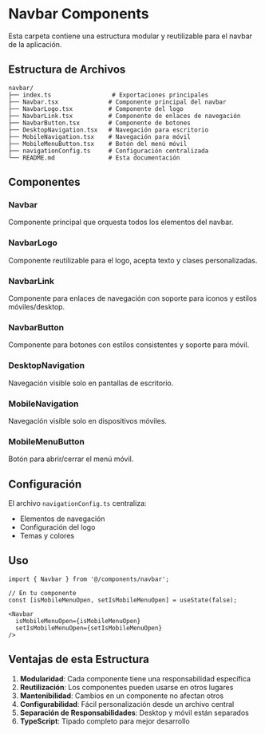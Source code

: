 # Navbar Components

Esta carpeta contiene una estructura modular y reutilizable para el navbar de la aplicación.

## Estructura de Archivos

```
navbar/
├── index.ts                 # Exportaciones principales
├── Navbar.tsx              # Componente principal del navbar
├── NavbarLogo.tsx          # Componente del logo
├── NavbarLink.tsx          # Componente de enlaces de navegación
├── NavbarButton.tsx        # Componente de botones
├── DesktopNavigation.tsx   # Navegación para escritorio
├── MobileNavigation.tsx    # Navegación para móvil
├── MobileMenuButton.tsx    # Botón del menú móvil
├── navigationConfig.ts     # Configuración centralizada
└── README.md               # Esta documentación
```

## Componentes

### Navbar
Componente principal que orquesta todos los elementos del navbar.

### NavbarLogo
Componente reutilizable para el logo, acepta texto y clases personalizadas.

### NavbarLink
Componente para enlaces de navegación con soporte para iconos y estilos móviles/desktop.

### NavbarButton
Componente para botones con estilos consistentes y soporte para móvil.

### DesktopNavigation
Navegación visible solo en pantallas de escritorio.

### MobileNavigation
Navegación visible solo en dispositivos móviles.

### MobileMenuButton
Botón para abrir/cerrar el menú móvil.

## Configuración

El archivo `navigationConfig.ts` centraliza:
- Elementos de navegación
- Configuración del logo
- Temas y colores

## Uso

```tsx
import { Navbar } from '@/components/navbar';

// En tu componente
const [isMobileMenuOpen, setIsMobileMenuOpen] = useState(false);

<Navbar 
  isMobileMenuOpen={isMobileMenuOpen}
  setIsMobileMenuOpen={setIsMobileMenuOpen}
/>
```

## Ventajas de esta Estructura

1. **Modularidad**: Cada componente tiene una responsabilidad específica
2. **Reutilización**: Los componentes pueden usarse en otros lugares
3. **Mantenibilidad**: Cambios en un componente no afectan otros
4. **Configurabilidad**: Fácil personalización desde un archivo central
5. **Separación de Responsabilidades**: Desktop y móvil están separados
6. **TypeScript**: Tipado completo para mejor desarrollo
